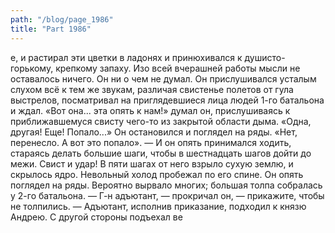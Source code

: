 ```yaml
---
path: "/blog/page_1986"
title: "Part 1986"
---
```


е, и растирал эти цветки в ладонях и принюхивался к душисто-горькому, крепкому запаху. Изо всей вчерашней работы мысли не оставалось ничего. Он ни о чем не думал. Он прислушивался усталым слухом всё к тем же звукам, различая свистенье полетов от гула выстрелов, посматривал на приглядевшиеся лица людей 1-го батальона и ждал. «Вот она... эта опять к нам!» думал он, прислушиваясь к приближавшемуся свисту чего-то из закрытой области дыма. «Одна, другая! Еще! Попало...» Он остановился и поглядел на ряды. «Нет, перенесло. А вот это попало». — И он опять принимался ходить, стараясь делать большие шаги, чтобы в шестнадцать шагов дойти до межи.
Свист и удар! В пяти шагах от него взрыло сухую землю, и скрылось ядро. Невольный холод пробежал по его спине. Он опять поглядел на ряды. Вероятно вырвало многих; большая толпа собралась у 2-го батальона.
— Г-н адъютант, — прокричал он, — прикажите, чтобы не толпились. — Адъютант, исполнив приказание, подходил к князю Андрею. С другой стороны подъехал ве
